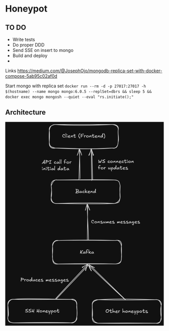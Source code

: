 # Honeypot

## TO DO

- Write tests
- Do proper DDD
- Send SSE on insert to mongo
- Build and deploy
- 

Links
https://medium.com/@JosephOjo/mongodb-replica-set-with-docker-compose-5ab95c02af0d

Start mongo with replica set
`docker run --rm -d -p 27017:27017 -h $(hostname) --name mongo mongo:6.0.5 --replSet=dbrs && sleep 5 && docker exec mongo mongosh --quiet --eval "rs.initiate();"`

## Architecture

![architecture](./docs/architecture.png)

